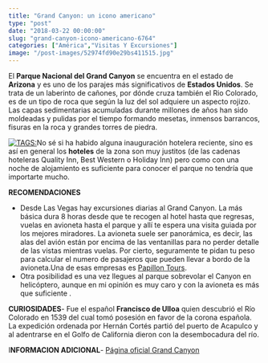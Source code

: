 ```yaml
---
title: "Grand Canyon: un icono americano"
type: "post"
date: "2018-03-22 00:00:00"
slug: "grand-canyon-icono-americano-6764"
categories: ["América","Visitas Y Excursiones"]
image: "/post-images/52974fd90e29bs411515.jpg"
---
```


   
  
El **Parque Nacional del Grand Canyon** se encuentra en el estado de **Arizona** y es uno de los parajes más significativos de **Estados Unidos**. Se trata de un laberinto de cañones, por dónde cruza también el Rio Colorado, es de un tipo de roca que según la luz del sol adquiere un aspecto rojizo. Las capas sedimentarias acumuladas durante millones de años han sido moldeadas y pulidas por el tiempo formando mesetas, inmensos barrancos, fisuras en la roca y grandes torres de piedra.  
  
[ ![ TAGS:](/post-images/52974fd90e29bs411515.jpg "Havasu Creek by Al_Hikes_AZ")](http://www.flickr.com/photos/alanenglish/6625304571/sizes/z/in/photostream/)No sé si ha habido alguna inauguración hotelera reciente, sino es así en general los **hoteles** de la zona son muy justitos (de las cadenas hoteleras Quality Inn, Best Western o Holiday Inn) pero como con una noche de alojamiento es suficiente para conocer el parque no tendría que importarte mucho.  
  
**RECOMENDACIONES**

- Desde Las Vegas hay excursiones diarias al Grand Canyon. La más básica dura 8 horas desde que te recogen al hotel hasta que regresas, vuelas en avioneta hasta el parque y allí te espera una visita guiada por los mejores miradores. La avioneta suele ser panorámica, es decir, las alas del avión están por encima de las ventanillas para no perder detalle de las vistas mientras vuelas. Por cierto, seguramente te pidan tu peso para calcular el numero de pasajeros que pueden llevar a bordo de la avioneta.Una de esas empresas es [ Papillon Tours](http://es.papillon.com/las-vegas-tours/helicopter-landing-tours).
- Otra posibilidad es una vez llegues al parque sobrevolar el Canyon en helicóptero, aunque en mi opinión es muy caro y con la avioneta es más que suficiente .

**CURIOSIDADES**- Fue el español **Francisco de Ulloa** quien descubrió el Río Colorado en 1539 del cual tomó posesión en favor de la corona española. La expedición ordenada por Hernán Cortés partió del puerto de Acapulco y al adentrarse en el Golfo de California dieron con la desembocadura del río.

I**NFORMACION ADICIONAL**- [Página oficial Grand Canyon](http://www.nps.gov/grca/espanol/index.htm) [](http://www.kaibab.org/)